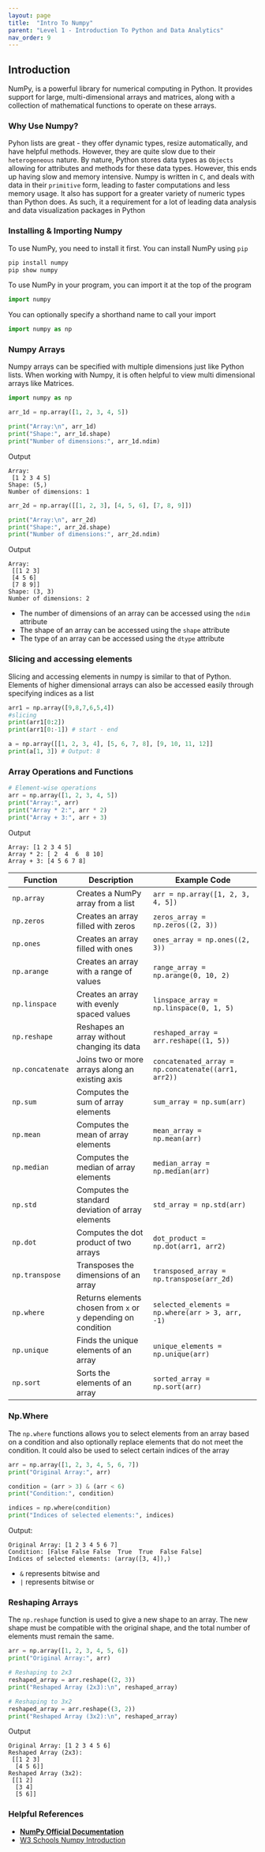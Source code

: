 ```yaml
---
layout: page
title:  "Intro To Numpy"
parent: "Level 1 - Introduction To Python and Data Analytics"
nav_order: 9
---
```


## Introduction

NumPy, is a powerful library for numerical computing in Python. It provides support for large, multi-dimensional arrays and matrices, along with a collection of mathematical functions to operate on these arrays. 

### Why Use Numpy?

Pyhon lists are great - they offer dynamic types, resize automatically, and have helpful methods. However, they are quite slow due to their `heterogeneous` nature. By nature, Python stores data types as `Objects` allowing for attributes and methods for these data types. However, this ends up having slow and memory intensive. Numpy is written in `C`, and deals with data in their `primitive` form, leading to faster computations and less memory usage. It also has support for a greater variety of numeric types than Python does. As such, it a requirement for a lot of leading data analysis and data visualization packages in Python

### Installing & Importing Numpy

To use NumPy, you need to install it first. You can install NumPy using `pip`
``` bash
pip install numpy
pip show numpy
```
To use NumPy in your program, you can import it at the top of the program
```python
import numpy
```

You can optionally specify a shorthand name to call your import
```python
import numpy as np
```

### Numpy Arrays

Numpy arrays can be specified with multiple dimensions just like Python lists. When working with Numpy, it is often helpful to view multi dimensional arrays like Matrices. 

```python
import numpy as np

arr_1d = np.array([1, 2, 3, 4, 5])

print("Array:\n", arr_1d)
print("Shape:", arr_1d.shape)
print("Number of dimensions:", arr_1d.ndim)

```
Output
```
Array:
 [1 2 3 4 5]
Shape: (5,)
Number of dimensions: 1
```

```python
arr_2d = np.array([[1, 2, 3], [4, 5, 6], [7, 8, 9]])

print("Array:\n", arr_2d)
print("Shape:", arr_2d.shape)
print("Number of dimensions:", arr_2d.ndim)
```

Output
```
Array:
 [[1 2 3]
 [4 5 6]
 [7 8 9]]
Shape: (3, 3)
Number of dimensions: 2
```
* The number of dimensions of an array can be accessed using the `ndim` attribute
* The shape of an array can be accessed using the `shape` attribute
* The type of an array can be accessed using the `dtype` attribute

### Slicing and accessing elements

Slicing and accessing elements in numpy is similar to that of Python. Elements of higher dimensional arrays can also be accessed easily through specifying indices as a list

```python
arr1 = np.array([9,8,7,6,5,4])
#slicing
print(arr1[0:2])
print(arr1[0:-1]) # start - end
```
```python
a = np.array([[1, 2, 3, 4], [5, 6, 7, 8], [9, 10, 11, 12]]
print(a[1, 3]) # Output: 8
```

### Array Operations and Functions

```python
# Element-wise operations
arr = np.array([1, 2, 3, 4, 5])
print("Array:", arr)
print("Array * 2:", arr * 2)
print("Array + 3:", arr + 3)
```
Output
```
Array: [1 2 3 4 5]
Array * 2: [ 2  4  6  8 10]
Array + 3: [4 5 6 7 8]
```

| Function         | Description                                                    | Example Code                                        |
| ---------------- | -------------------------------------------------------------- | --------------------------------------------------- |
| `np.array`       | Creates a NumPy array from a list                              | `arr = np.array([1, 2, 3, 4, 5])`                   |
| `np.zeros`       | Creates an array filled with zeros                             | `zeros_array = np.zeros((2, 3))`                    |
| `np.ones`        | Creates an array filled with ones                              | `ones_array = np.ones((2, 3))`                      |
| `np.arange`      | Creates an array with a range of values                        | `range_array = np.arange(0, 10, 2)`                 |
| `np.linspace`    | Creates an array with evenly spaced values                     | `linspace_array = np.linspace(0, 1, 5)`             |
| `np.reshape`     | Reshapes an array without changing its data                    | `reshaped_array = arr.reshape((1, 5))`              |
| `np.concatenate` | Joins two or more arrays along an existing axis                | `concatenated_array = np.concatenate((arr1, arr2))` |
| `np.sum`         | Computes the sum of array elements                             | `sum_array = np.sum(arr)`                           |
| `np.mean`        | Computes the mean of array elements                            | `mean_array = np.mean(arr)`                         |
| `np.median`      | Computes the median of array elements                          | `median_array = np.median(arr)`                     |
| `np.std`         | Computes the standard deviation of array elements              | `std_array = np.std(arr)`                           |
| `np.dot`         | Computes the dot product of two arrays                         | `dot_product = np.dot(arr1, arr2)`                  |
| `np.transpose`   | Transposes the dimensions of an array                          | `transposed_array = np.transpose(arr_2d)`           |
| `np.where`       | Returns elements chosen from `x` or `y` depending on condition | `selected_elements = np.where(arr > 3, arr, -1)`    |
| `np.unique`      | Finds the unique elements of an array                          | `unique_elements = np.unique(arr)`                  |
| `np.sort`        | Sorts the elements of an array                                 | `sorted_array = np.sort(arr)`                       |

### Np.Where
The `np.where` functions allows you to select elements from an array based on a condition and also optionally replace elements that do not meet the condition. It could also be used to select certain indices of the array

```python
arr = np.array([1, 2, 3, 4, 5, 6, 7])
print("Original Array:", arr)

condition = (arr > 3) & (arr < 6)
print("Condition:", condition)

indices = np.where(condition)
print("Indices of selected elements:", indices)
```
Output: 
```
Original Array: [1 2 3 4 5 6 7]
Condition: [False False False  True  True  False False]
Indices of selected elements: (array([3, 4]),)
```
* `&` represents bitwise and
* `|` represents bitwise or

### Reshaping Arrays

The `np.reshape` function is used to give a new shape to an array. The new shape must be compatible with the original shape, and the total number of elements must remain the same.

```python
arr = np.array([1, 2, 3, 4, 5, 6])
print("Original Array:", arr)

# Reshaping to 2x3
reshaped_array = arr.reshape((2, 3))
print("Reshaped Array (2x3):\n", reshaped_array)

# Reshaping to 3x2
reshaped_array = arr.reshape((3, 2))
print("Reshaped Array (3x2):\n", reshaped_array)
```
Output
```
Original Array: [1 2 3 4 5 6]
Reshaped Array (2x3):
 [[1 2 3]
  [4 5 6]]
Reshaped Array (3x2):
 [[1 2]
  [3 4]
  [5 6]]
```

### Helpful References
* **[NumPy Official Documentation](https://numpy.org/doc/stable/user/absolute_beginners.html)**
* [W3 Schools Numpy Introduction](https://www.w3schools.com/python/numpy/numpy_intro.asp)